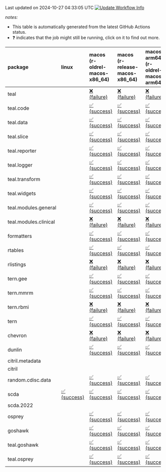 Last updated on 2024-10-27 04:33:05 UTC [![Update Workflow
Info](https://github.com/averissimo/verdepcheck-status/actions/workflows/update.yaml/badge.svg)](https://github.com/averissimo/verdepcheck-status/actions/workflows/update.yaml)

*notes:*

-   This table is automatically generated from the latest GitHub Actions
    status.
-   ❓ indicates that the job might still be running, click on it to
    find out more.

<table style="width:100%;">
<colgroup>
<col style="width: 1%" />
<col style="width: 6%" />
<col style="width: 7%" />
<col style="width: 7%" />
<col style="width: 7%" />
<col style="width: 7%" />
<col style="width: 7%" />
<col style="width: 7%" />
<col style="width: 7%" />
<col style="width: 7%" />
<col style="width: 7%" />
<col style="width: 7%" />
<col style="width: 7%" />
<col style="width: 7%" />
</colgroup>
<thead>
<tr class="header">
<th style="text-align: left;">package</th>
<th style="text-align: left;">linux</th>
<th style="text-align: left;">macos (r-oldrel-macos-x86_64)</th>
<th style="text-align: left;">macos (r-release-macos-x86_64)</th>
<th style="text-align: left;">macos-arm64 (r-oldrel-macos-arm64)</th>
<th style="text-align: left;">macos-arm64 (r-release-macos-arm64)</th>
<th style="text-align: left;">nosuggests</th>
<th style="text-align: left;">ubuntu-clang</th>
<th style="text-align: left;">ubuntu-gcc12</th>
<th style="text-align: left;">ubuntu-next</th>
<th style="text-align: left;">ubuntu-release</th>
<th style="text-align: left;">windows (r-devel-windows-x86_64)</th>
<th style="text-align: left;">windows (r-oldrel-windows-x86_64)</th>
<th style="text-align: left;">windows (r-release-windows-x86_64)</th>
</tr>
</thead>
<tbody>
<tr class="odd">
<td style="text-align: left;">teal</td>
<td style="text-align: left;"></td>
<td
style="text-align: left;"><a href="https://github.com/insightsengineering/teal/actions/runs/11537355343/job/32114676034">❌
(failure)</a></td>
<td
style="text-align: left;"><a href="https://github.com/insightsengineering/teal/actions/runs/11537355343/job/32114675610">❌
(failure)</a></td>
<td
style="text-align: left;"><a href="https://github.com/insightsengineering/teal/actions/runs/11537355343/job/32114675869">❌
(failure)</a></td>
<td
style="text-align: left;"><a href="https://github.com/insightsengineering/teal/actions/runs/11537355343/job/32114675497">❌
(failure)</a></td>
<td
style="text-align: left;"><a href="https://github.com/insightsengineering/teal/actions/runs/11537355343/job/32114676499">❌
(failure)</a></td>
<td
style="text-align: left;"><a href="https://github.com/insightsengineering/teal/actions/runs/11537355343/job/32114675414">❌
(failure)</a></td>
<td
style="text-align: left;"><a href="https://github.com/insightsengineering/teal/actions/runs/11537355343/job/32114675556">❌
(failure)</a></td>
<td
style="text-align: left;"><a href="https://github.com/insightsengineering/teal/actions/runs/11537355343/job/32114675794">❌
(failure)</a></td>
<td
style="text-align: left;"><a href="https://github.com/insightsengineering/teal/actions/runs/11537355343/job/32114675950">❌
(failure)</a></td>
<td
style="text-align: left;"><a href="https://github.com/insightsengineering/teal/actions/runs/11537355343/job/32114675171">❌
(failure)</a></td>
<td
style="text-align: left;"><a href="https://github.com/insightsengineering/teal/actions/runs/11537355343/job/32114676410">❌
(failure)</a></td>
<td
style="text-align: left;"><a href="https://github.com/insightsengineering/teal/actions/runs/11537355343/job/32114675735">❌
(failure)</a></td>
</tr>
<tr class="even">
<td style="text-align: left;">teal.code</td>
<td style="text-align: left;"></td>
<td
style="text-align: left;"><a href="https://github.com/insightsengineering/teal.code/actions/runs/11537366901/job/32114700823">✅
(success)</a></td>
<td
style="text-align: left;"><a href="https://github.com/insightsengineering/teal.code/actions/runs/11537366901/job/32114700271">✅
(success)</a></td>
<td
style="text-align: left;"><a href="https://github.com/insightsengineering/teal.code/actions/runs/11537366901/job/32114700636">✅
(success)</a></td>
<td
style="text-align: left;"><a href="https://github.com/insightsengineering/teal.code/actions/runs/11537366901/job/32114700082">✅
(success)</a></td>
<td
style="text-align: left;"><a href="https://github.com/insightsengineering/teal.code/actions/runs/11537366901/job/32114700909">✅
(success)</a></td>
<td
style="text-align: left;"><a href="https://github.com/insightsengineering/teal.code/actions/runs/11537366901/job/32114699619">✅
(success)</a></td>
<td
style="text-align: left;"><a href="https://github.com/insightsengineering/teal.code/actions/runs/11537366901/job/32114700000">✅
(success)</a></td>
<td
style="text-align: left;"><a href="https://github.com/insightsengineering/teal.code/actions/runs/11537366901/job/32114700359">✅
(success)</a></td>
<td
style="text-align: left;"><a href="https://github.com/insightsengineering/teal.code/actions/runs/11537366901/job/32114700530">✅
(success)</a></td>
<td
style="text-align: left;"><a href="https://github.com/insightsengineering/teal.code/actions/runs/11537366901/job/32114699906">✅
(success)</a></td>
<td
style="text-align: left;"><a href="https://github.com/insightsengineering/teal.code/actions/runs/11537366901/job/32114700986">✅
(success)</a></td>
<td
style="text-align: left;"><a href="https://github.com/insightsengineering/teal.code/actions/runs/11537366901/job/32114700443">✅
(success)</a></td>
</tr>
<tr class="odd">
<td style="text-align: left;">teal.data</td>
<td style="text-align: left;"></td>
<td
style="text-align: left;"><a href="https://github.com/insightsengineering/teal.data/actions/runs/11537357527/job/32114680472">✅
(success)</a></td>
<td
style="text-align: left;"><a href="https://github.com/insightsengineering/teal.data/actions/runs/11537357527/job/32114680005">✅
(success)</a></td>
<td
style="text-align: left;"><a href="https://github.com/insightsengineering/teal.data/actions/runs/11537357527/job/32114680337">✅
(success)</a></td>
<td
style="text-align: left;"><a href="https://github.com/insightsengineering/teal.data/actions/runs/11537357527/job/32114679874">✅
(success)</a></td>
<td
style="text-align: left;"><a href="https://github.com/insightsengineering/teal.data/actions/runs/11537357527/job/32114680691">✅
(success)</a></td>
<td
style="text-align: left;"><a href="https://github.com/insightsengineering/teal.data/actions/runs/11537357527/job/32114679794">✅
(success)</a></td>
<td
style="text-align: left;"><a href="https://github.com/insightsengineering/teal.data/actions/runs/11537357527/job/32114679947">✅
(success)</a></td>
<td
style="text-align: left;"><a href="https://github.com/insightsengineering/teal.data/actions/runs/11537357527/job/32114680259">✅
(success)</a></td>
<td
style="text-align: left;"><a href="https://github.com/insightsengineering/teal.data/actions/runs/11537357527/job/32114680404">✅
(success)</a></td>
<td
style="text-align: left;"><a href="https://github.com/insightsengineering/teal.data/actions/runs/11537357527/job/32114679531">✅
(success)</a></td>
<td
style="text-align: left;"><a href="https://github.com/insightsengineering/teal.data/actions/runs/11537357527/job/32114680615">✅
(success)</a></td>
<td
style="text-align: left;"><a href="https://github.com/insightsengineering/teal.data/actions/runs/11537357527/job/32114680178">✅
(success)</a></td>
</tr>
<tr class="even">
<td style="text-align: left;">teal.slice</td>
<td style="text-align: left;"></td>
<td
style="text-align: left;"><a href="https://github.com/insightsengineering/teal.slice/actions/runs/11537362432/job/32114689914">✅
(success)</a></td>
<td
style="text-align: left;"><a href="https://github.com/insightsengineering/teal.slice/actions/runs/11537362432/job/32114689589">✅
(success)</a></td>
<td
style="text-align: left;"><a href="https://github.com/insightsengineering/teal.slice/actions/runs/11537362432/job/32114689818">✅
(success)</a></td>
<td
style="text-align: left;"><a href="https://github.com/insightsengineering/teal.slice/actions/runs/11537362432/job/32114689480">✅
(success)</a></td>
<td
style="text-align: left;"><a href="https://github.com/insightsengineering/teal.slice/actions/runs/11537362432/job/32114690061">✅
(success)</a></td>
<td
style="text-align: left;"><a href="https://github.com/insightsengineering/teal.slice/actions/runs/11537362432/job/32114689429">✅
(success)</a></td>
<td
style="text-align: left;"><a href="https://github.com/insightsengineering/teal.slice/actions/runs/11537362432/job/32114689540">✅
(success)</a></td>
<td
style="text-align: left;"><a href="https://github.com/insightsengineering/teal.slice/actions/runs/11537362432/job/32114689765">✅
(success)</a></td>
<td
style="text-align: left;"><a href="https://github.com/insightsengineering/teal.slice/actions/runs/11537362432/job/32114689875">✅
(success)</a></td>
<td
style="text-align: left;"><a href="https://github.com/insightsengineering/teal.slice/actions/runs/11537362432/job/32114689184">❌
(failure)</a></td>
<td
style="text-align: left;"><a href="https://github.com/insightsengineering/teal.slice/actions/runs/11537362432/job/32114690006">❌
(failure)</a></td>
<td
style="text-align: left;"><a href="https://github.com/insightsengineering/teal.slice/actions/runs/11537362432/job/32114689713">❌
(failure)</a></td>
</tr>
<tr class="odd">
<td style="text-align: left;">teal.reporter</td>
<td style="text-align: left;"></td>
<td
style="text-align: left;"><a href="https://github.com/insightsengineering/teal.reporter/actions/runs/11537359365/job/32114683981">✅
(success)</a></td>
<td
style="text-align: left;"><a href="https://github.com/insightsengineering/teal.reporter/actions/runs/11537359365/job/32114683342">✅
(success)</a></td>
<td
style="text-align: left;"><a href="https://github.com/insightsengineering/teal.reporter/actions/runs/11537359365/job/32114683839">✅
(success)</a></td>
<td
style="text-align: left;"><a href="https://github.com/insightsengineering/teal.reporter/actions/runs/11537359365/job/32114683132">✅
(success)</a></td>
<td
style="text-align: left;"><a href="https://github.com/insightsengineering/teal.reporter/actions/runs/11537359365/job/32114684064">✅
(success)</a></td>
<td
style="text-align: left;"><a href="https://github.com/insightsengineering/teal.reporter/actions/runs/11537359365/job/32114683058">✅
(success)</a></td>
<td
style="text-align: left;"><a href="https://github.com/insightsengineering/teal.reporter/actions/runs/11537359365/job/32114683230">✅
(success)</a></td>
<td
style="text-align: left;"><a href="https://github.com/insightsengineering/teal.reporter/actions/runs/11537359365/job/32114683518">✅
(success)</a></td>
<td
style="text-align: left;"><a href="https://github.com/insightsengineering/teal.reporter/actions/runs/11537359365/job/32114683734">✅
(success)</a></td>
<td
style="text-align: left;"><a href="https://github.com/insightsengineering/teal.reporter/actions/runs/11537359365/job/32114682778">✅
(success)</a></td>
<td
style="text-align: left;"><a href="https://github.com/insightsengineering/teal.reporter/actions/runs/11537359365/job/32114684153">✅
(success)</a></td>
<td
style="text-align: left;"><a href="https://github.com/insightsengineering/teal.reporter/actions/runs/11537359365/job/32114683610">✅
(success)</a></td>
</tr>
<tr class="even">
<td style="text-align: left;">teal.logger</td>
<td style="text-align: left;"></td>
<td
style="text-align: left;"><a href="https://github.com/insightsengineering/teal.logger/actions/runs/11537355961/job/32114677667">✅
(success)</a></td>
<td
style="text-align: left;"><a href="https://github.com/insightsengineering/teal.logger/actions/runs/11537355961/job/32114677302">✅
(success)</a></td>
<td
style="text-align: left;"><a href="https://github.com/insightsengineering/teal.logger/actions/runs/11537355961/job/32114677549">✅
(success)</a></td>
<td
style="text-align: left;"><a href="https://github.com/insightsengineering/teal.logger/actions/runs/11537355961/job/32114677149">✅
(success)</a></td>
<td
style="text-align: left;"><a href="https://github.com/insightsengineering/teal.logger/actions/runs/11537355961/job/32114677742">✅
(success)</a></td>
<td
style="text-align: left;"><a href="https://github.com/insightsengineering/teal.logger/actions/runs/11537355961/job/32114676705">✅
(success)</a></td>
<td
style="text-align: left;"><a href="https://github.com/insightsengineering/teal.logger/actions/runs/11537355961/job/32114677080">✅
(success)</a></td>
<td
style="text-align: left;"><a href="https://github.com/insightsengineering/teal.logger/actions/runs/11537355961/job/32114677365">✅
(success)</a></td>
<td
style="text-align: left;"><a href="https://github.com/insightsengineering/teal.logger/actions/runs/11537355961/job/32114677488">✅
(success)</a></td>
<td
style="text-align: left;"><a href="https://github.com/insightsengineering/teal.logger/actions/runs/11537355961/job/32114677007">✅
(success)</a></td>
<td
style="text-align: left;"><a href="https://github.com/insightsengineering/teal.logger/actions/runs/11537355961/job/32114677803">✅
(success)</a></td>
<td
style="text-align: left;"><a href="https://github.com/insightsengineering/teal.logger/actions/runs/11537355961/job/32114677434">✅
(success)</a></td>
</tr>
<tr class="odd">
<td style="text-align: left;">teal.transform</td>
<td style="text-align: left;"></td>
<td
style="text-align: left;"><a href="https://github.com/insightsengineering/teal.transform/actions/runs/11537360486/job/32114686691">✅
(success)</a></td>
<td
style="text-align: left;"><a href="https://github.com/insightsengineering/teal.transform/actions/runs/11537360486/job/32114686349">✅
(success)</a></td>
<td
style="text-align: left;"><a href="https://github.com/insightsengineering/teal.transform/actions/runs/11537360486/job/32114686581">✅
(success)</a></td>
<td
style="text-align: left;"><a href="https://github.com/insightsengineering/teal.transform/actions/runs/11537360486/job/32114686222">✅
(success)</a></td>
<td
style="text-align: left;"><a href="https://github.com/insightsengineering/teal.transform/actions/runs/11537360486/job/32114686805">✅
(success)</a></td>
<td
style="text-align: left;"><a href="https://github.com/insightsengineering/teal.transform/actions/runs/11537360486/job/32114685902">✅
(success)</a></td>
<td
style="text-align: left;"><a href="https://github.com/insightsengineering/teal.transform/actions/runs/11537360486/job/32114686158">✅
(success)</a></td>
<td
style="text-align: left;"><a href="https://github.com/insightsengineering/teal.transform/actions/runs/11537360486/job/32114686392">✅
(success)</a></td>
<td
style="text-align: left;"><a href="https://github.com/insightsengineering/teal.transform/actions/runs/11537360486/job/32114686519">✅
(success)</a></td>
<td
style="text-align: left;"><a href="https://github.com/insightsengineering/teal.transform/actions/runs/11537360486/job/32114686095">✅
(success)</a></td>
<td
style="text-align: left;"><a href="https://github.com/insightsengineering/teal.transform/actions/runs/11537360486/job/32114686751">✅
(success)</a></td>
<td
style="text-align: left;"><a href="https://github.com/insightsengineering/teal.transform/actions/runs/11537360486/job/32114686456">✅
(success)</a></td>
</tr>
<tr class="even">
<td style="text-align: left;">teal.widgets</td>
<td style="text-align: left;"></td>
<td
style="text-align: left;"><a href="https://github.com/insightsengineering/teal.widgets/actions/runs/11537371653/job/32114728576">✅
(success)</a></td>
<td
style="text-align: left;"><a href="https://github.com/insightsengineering/teal.widgets/actions/runs/11537371653/job/32114728222">✅
(success)</a></td>
<td
style="text-align: left;"><a href="https://github.com/insightsengineering/teal.widgets/actions/runs/11537371653/job/32114728432">✅
(success)</a></td>
<td
style="text-align: left;"><a href="https://github.com/insightsengineering/teal.widgets/actions/runs/11537371653/job/32114728135">✅
(success)</a></td>
<td
style="text-align: left;"><a href="https://github.com/insightsengineering/teal.widgets/actions/runs/11537371653/job/32114728739">✅
(success)</a></td>
<td
style="text-align: left;"><a href="https://github.com/insightsengineering/teal.widgets/actions/runs/11537371653/job/32114728080">✅
(success)</a></td>
<td
style="text-align: left;"><a href="https://github.com/insightsengineering/teal.widgets/actions/runs/11537371653/job/32114728186">✅
(success)</a></td>
<td
style="text-align: left;"><a href="https://github.com/insightsengineering/teal.widgets/actions/runs/11537371653/job/32114728377">✅
(success)</a></td>
<td
style="text-align: left;"><a href="https://github.com/insightsengineering/teal.widgets/actions/runs/11537371653/job/32114728504">✅
(success)</a></td>
<td
style="text-align: left;"><a href="https://github.com/insightsengineering/teal.widgets/actions/runs/11537371653/job/32114727888">✅
(success)</a></td>
<td
style="text-align: left;"><a href="https://github.com/insightsengineering/teal.widgets/actions/runs/11537371653/job/32114728686">✅
(success)</a></td>
<td
style="text-align: left;"><a href="https://github.com/insightsengineering/teal.widgets/actions/runs/11537371653/job/32114728326">✅
(success)</a></td>
</tr>
<tr class="odd">
<td style="text-align: left;">teal.modules.general</td>
<td style="text-align: left;"></td>
<td
style="text-align: left;"><a href="https://github.com/insightsengineering/teal.modules.general/actions/runs/11537355376/job/32114675758">✅
(success)</a></td>
<td
style="text-align: left;"><a href="https://github.com/insightsengineering/teal.modules.general/actions/runs/11537355376/job/32114675409">✅
(success)</a></td>
<td
style="text-align: left;"><a href="https://github.com/insightsengineering/teal.modules.general/actions/runs/11537355376/job/32114675639">✅
(success)</a></td>
<td
style="text-align: left;"><a href="https://github.com/insightsengineering/teal.modules.general/actions/runs/11537355376/job/32114675275">✅
(success)</a></td>
<td
style="text-align: left;"><a href="https://github.com/insightsengineering/teal.modules.general/actions/runs/11537355376/job/32114675962">✅
(success)</a></td>
<td
style="text-align: left;"><a href="https://github.com/insightsengineering/teal.modules.general/actions/runs/11537355376/job/32114675221">✅
(success)</a></td>
<td
style="text-align: left;"><a href="https://github.com/insightsengineering/teal.modules.general/actions/runs/11537355376/job/32114675338">✅
(success)</a></td>
<td
style="text-align: left;"><a href="https://github.com/insightsengineering/teal.modules.general/actions/runs/11537355376/job/32114675581">✅
(success)</a></td>
<td
style="text-align: left;"><a href="https://github.com/insightsengineering/teal.modules.general/actions/runs/11537355376/job/32114675717">✅
(success)</a></td>
<td
style="text-align: left;"><a href="https://github.com/insightsengineering/teal.modules.general/actions/runs/11537355376/job/32114675014">✅
(success)</a></td>
<td
style="text-align: left;"><a href="https://github.com/insightsengineering/teal.modules.general/actions/runs/11537355376/job/32114675893">✅
(success)</a></td>
<td
style="text-align: left;"><a href="https://github.com/insightsengineering/teal.modules.general/actions/runs/11537355376/job/32114675536">✅
(success)</a></td>
</tr>
<tr class="even">
<td style="text-align: left;">teal.modules.clinical</td>
<td style="text-align: left;"></td>
<td
style="text-align: left;"><a href="https://github.com/insightsengineering/teal.modules.clinical/actions/runs/11537365866/job/32114698904">❌
(failure)</a></td>
<td
style="text-align: left;"><a href="https://github.com/insightsengineering/teal.modules.clinical/actions/runs/11537365866/job/32114698436">❌
(failure)</a></td>
<td
style="text-align: left;"><a href="https://github.com/insightsengineering/teal.modules.clinical/actions/runs/11537365866/job/32114698746">❌
(failure)</a></td>
<td
style="text-align: left;"><a href="https://github.com/insightsengineering/teal.modules.clinical/actions/runs/11537365866/job/32114698300">❌
(failure)</a></td>
<td
style="text-align: left;"><a href="https://github.com/insightsengineering/teal.modules.clinical/actions/runs/11537365866/job/32114698986">❌
(failure)</a></td>
<td
style="text-align: left;"><a href="https://github.com/insightsengineering/teal.modules.clinical/actions/runs/11537365866/job/32114697820">❌
(failure)</a></td>
<td
style="text-align: left;"><a href="https://github.com/insightsengineering/teal.modules.clinical/actions/runs/11537365866/job/32114698234">❌
(failure)</a></td>
<td
style="text-align: left;"><a href="https://github.com/insightsengineering/teal.modules.clinical/actions/runs/11537365866/job/32114698506">❌
(failure)</a></td>
<td
style="text-align: left;"><a href="https://github.com/insightsengineering/teal.modules.clinical/actions/runs/11537365866/job/32114698651">❌
(failure)</a></td>
<td
style="text-align: left;"><a href="https://github.com/insightsengineering/teal.modules.clinical/actions/runs/11537365866/job/32114698142">❌
(failure)</a></td>
<td
style="text-align: left;"><a href="https://github.com/insightsengineering/teal.modules.clinical/actions/runs/11537365866/job/32114699039">❌
(failure)</a></td>
<td
style="text-align: left;"><a href="https://github.com/insightsengineering/teal.modules.clinical/actions/runs/11537365866/job/32114698566">❌
(failure)</a></td>
</tr>
<tr class="odd">
<td style="text-align: left;">formatters</td>
<td style="text-align: left;"></td>
<td
style="text-align: left;"><a href="https://github.com/insightsengineering/formatters/actions/runs/11537363469/job/32114693427">✅
(success)</a></td>
<td
style="text-align: left;"><a href="https://github.com/insightsengineering/formatters/actions/runs/11537363469/job/32114693023">✅
(success)</a></td>
<td
style="text-align: left;"><a href="https://github.com/insightsengineering/formatters/actions/runs/11537363469/job/32114693295">✅
(success)</a></td>
<td
style="text-align: left;"><a href="https://github.com/insightsengineering/formatters/actions/runs/11537363469/job/32114692842">✅
(success)</a></td>
<td
style="text-align: left;"><a href="https://github.com/insightsengineering/formatters/actions/runs/11537363469/job/32114693491">✅
(success)</a></td>
<td
style="text-align: left;"><a href="https://github.com/insightsengineering/formatters/actions/runs/11537363469/job/32114692327">✅
(success)</a></td>
<td
style="text-align: left;"><a href="https://github.com/insightsengineering/formatters/actions/runs/11537363469/job/32114692776">✅
(success)</a></td>
<td
style="text-align: left;"><a href="https://github.com/insightsengineering/formatters/actions/runs/11537363469/job/32114693119">✅
(success)</a></td>
<td
style="text-align: left;"><a href="https://github.com/insightsengineering/formatters/actions/runs/11537363469/job/32114693233">✅
(success)</a></td>
<td
style="text-align: left;"><a href="https://github.com/insightsengineering/formatters/actions/runs/11537363469/job/32114692698">✅
(success)</a></td>
<td
style="text-align: left;"><a href="https://github.com/insightsengineering/formatters/actions/runs/11537363469/job/32114693567">✅
(success)</a></td>
<td
style="text-align: left;"><a href="https://github.com/insightsengineering/formatters/actions/runs/11537363469/job/32114693172">✅
(success)</a></td>
</tr>
<tr class="even">
<td style="text-align: left;">rtables</td>
<td style="text-align: left;"></td>
<td
style="text-align: left;"><a href="https://github.com/insightsengineering/rtables/actions/runs/11537355371/job/32114676553">✅
(success)</a></td>
<td
style="text-align: left;"><a href="https://github.com/insightsengineering/rtables/actions/runs/11537355371/job/32114676004">✅
(success)</a></td>
<td
style="text-align: left;"><a href="https://github.com/insightsengineering/rtables/actions/runs/11537355371/job/32114676404">✅
(success)</a></td>
<td
style="text-align: left;"><a href="https://github.com/insightsengineering/rtables/actions/runs/11537355371/job/32114675756">✅
(success)</a></td>
<td
style="text-align: left;"><a href="https://github.com/insightsengineering/rtables/actions/runs/11537355371/job/32114676764">✅
(success)</a></td>
<td
style="text-align: left;"><a href="https://github.com/insightsengineering/rtables/actions/runs/11537355371/job/32114675676">❌
(failure)</a></td>
<td
style="text-align: left;"><a href="https://github.com/insightsengineering/rtables/actions/runs/11537355371/job/32114675866">❌
(failure)</a></td>
<td
style="text-align: left;"><a href="https://github.com/insightsengineering/rtables/actions/runs/11537355371/job/32114676327">✅
(success)</a></td>
<td
style="text-align: left;"><a href="https://github.com/insightsengineering/rtables/actions/runs/11537355371/job/32114676480">✅
(success)</a></td>
<td
style="text-align: left;"><a href="https://github.com/insightsengineering/rtables/actions/runs/11537355371/job/32114675381">✅
(success)</a></td>
<td
style="text-align: left;"><a href="https://github.com/insightsengineering/rtables/actions/runs/11537355371/job/32114676688">✅
(success)</a></td>
<td
style="text-align: left;"><a href="https://github.com/insightsengineering/rtables/actions/runs/11537355371/job/32114676244">✅
(success)</a></td>
</tr>
<tr class="odd">
<td style="text-align: left;">rlistings</td>
<td style="text-align: left;"></td>
<td
style="text-align: left;"><a href="https://github.com/insightsengineering/rlistings/actions/runs/11537358833/job/32114681482">❌
(failure)</a></td>
<td
style="text-align: left;"><a href="https://github.com/insightsengineering/rlistings/actions/runs/11537358833/job/32114681030">❌
(failure)</a></td>
<td
style="text-align: left;"><a href="https://github.com/insightsengineering/rlistings/actions/runs/11537358833/job/32114681354">❌
(failure)</a></td>
<td
style="text-align: left;"><a href="https://github.com/insightsengineering/rlistings/actions/runs/11537358833/job/32114680837">❌
(failure)</a></td>
<td
style="text-align: left;"><a href="https://github.com/insightsengineering/rlistings/actions/runs/11537358833/job/32114681750">❌
(failure)</a></td>
<td
style="text-align: left;"><a href="https://github.com/insightsengineering/rlistings/actions/runs/11537358833/job/32114680930">❌
(failure)</a></td>
<td
style="text-align: left;"><a href="https://github.com/insightsengineering/rlistings/actions/runs/11537358833/job/32114681116">❌
(failure)</a></td>
<td
style="text-align: left;"><a href="https://github.com/insightsengineering/rlistings/actions/runs/11537358833/job/32114681405">❌
(failure)</a></td>
<td
style="text-align: left;"><a href="https://github.com/insightsengineering/rlistings/actions/runs/11537358833/job/32114681541">❌
(failure)</a></td>
<td
style="text-align: left;"><a href="https://github.com/insightsengineering/rlistings/actions/runs/11537358833/job/32114680550">❌
(failure)</a></td>
<td
style="text-align: left;"><a href="https://github.com/insightsengineering/rlistings/actions/runs/11537358833/job/32114681615">❌
(failure)</a></td>
<td
style="text-align: left;"><a href="https://github.com/insightsengineering/rlistings/actions/runs/11537358833/job/32114681189">❌
(failure)</a></td>
</tr>
<tr class="even">
<td style="text-align: left;">tern.gee</td>
<td style="text-align: left;"></td>
<td
style="text-align: left;"><a href="https://github.com/insightsengineering/tern.gee/actions/runs/11537364870/job/32114697535">✅
(success)</a></td>
<td
style="text-align: left;"><a href="https://github.com/insightsengineering/tern.gee/actions/runs/11537364870/job/32114697092">✅
(success)</a></td>
<td
style="text-align: left;"><a href="https://github.com/insightsengineering/tern.gee/actions/runs/11537364870/job/32114697376">✅
(success)</a></td>
<td
style="text-align: left;"><a href="https://github.com/insightsengineering/tern.gee/actions/runs/11537364870/job/32114696953">✅
(success)</a></td>
<td
style="text-align: left;"><a href="https://github.com/insightsengineering/tern.gee/actions/runs/11537364870/job/32114697604">✅
(success)</a></td>
<td
style="text-align: left;"><a href="https://github.com/insightsengineering/tern.gee/actions/runs/11537364870/job/32114696479">✅
(success)</a></td>
<td
style="text-align: left;"><a href="https://github.com/insightsengineering/tern.gee/actions/runs/11537364870/job/32114696882">✅
(success)</a></td>
<td
style="text-align: left;"><a href="https://github.com/insightsengineering/tern.gee/actions/runs/11537364870/job/32114697158">✅
(success)</a></td>
<td
style="text-align: left;"><a href="https://github.com/insightsengineering/tern.gee/actions/runs/11537364870/job/32114697300">✅
(success)</a></td>
<td
style="text-align: left;"><a href="https://github.com/insightsengineering/tern.gee/actions/runs/11537364870/job/32114696785">✅
(success)</a></td>
<td
style="text-align: left;"><a href="https://github.com/insightsengineering/tern.gee/actions/runs/11537364870/job/32114697661">✅
(success)</a></td>
<td
style="text-align: left;"><a href="https://github.com/insightsengineering/tern.gee/actions/runs/11537364870/job/32114697227">✅
(success)</a></td>
</tr>
<tr class="odd">
<td style="text-align: left;">tern.mmrm</td>
<td style="text-align: left;"></td>
<td
style="text-align: left;"><a href="https://github.com/insightsengineering/tern.mmrm/actions/runs/11537370491/job/32114725927">✅
(success)</a></td>
<td
style="text-align: left;"><a href="https://github.com/insightsengineering/tern.mmrm/actions/runs/11537370491/job/32114725535">✅
(success)</a></td>
<td
style="text-align: left;"><a href="https://github.com/insightsengineering/tern.mmrm/actions/runs/11537370491/job/32114725800">✅
(success)</a></td>
<td
style="text-align: left;"><a href="https://github.com/insightsengineering/tern.mmrm/actions/runs/11537370491/job/32114725449">✅
(success)</a></td>
<td
style="text-align: left;"><a href="https://github.com/insightsengineering/tern.mmrm/actions/runs/11537370491/job/32114725847">✅
(success)</a></td>
<td
style="text-align: left;"><a href="https://github.com/insightsengineering/tern.mmrm/actions/runs/11537370491/job/32114725213">✅
(success)</a></td>
<td
style="text-align: left;"><a href="https://github.com/insightsengineering/tern.mmrm/actions/runs/11537370491/job/32114725397">❌
(failure)</a></td>
<td
style="text-align: left;"><a href="https://github.com/insightsengineering/tern.mmrm/actions/runs/11537370491/job/32114725583">✅
(success)</a></td>
<td
style="text-align: left;"><a href="https://github.com/insightsengineering/tern.mmrm/actions/runs/11537370491/job/32114725684">✅
(success)</a></td>
<td
style="text-align: left;"><a href="https://github.com/insightsengineering/tern.mmrm/actions/runs/11537370491/job/32114725373">✅
(success)</a></td>
<td
style="text-align: left;"><a href="https://github.com/insightsengineering/tern.mmrm/actions/runs/11537370491/job/32114726069">✅
(success)</a></td>
<td
style="text-align: left;"><a href="https://github.com/insightsengineering/tern.mmrm/actions/runs/11537370491/job/32114725624">✅
(success)</a></td>
</tr>
<tr class="even">
<td style="text-align: left;">tern.rbmi</td>
<td style="text-align: left;"></td>
<td
style="text-align: left;"><a href="https://github.com/insightsengineering/tern.rbmi/actions/runs/11537363085/job/32114691292">❌
(failure)</a></td>
<td
style="text-align: left;"><a href="https://github.com/insightsengineering/tern.rbmi/actions/runs/11537363085/job/32114690854">❌
(failure)</a></td>
<td
style="text-align: left;"><a href="https://github.com/insightsengineering/tern.rbmi/actions/runs/11537363085/job/32114691217">❌
(failure)</a></td>
<td
style="text-align: left;"><a href="https://github.com/insightsengineering/tern.rbmi/actions/runs/11537363085/job/32114690710">❌
(failure)</a></td>
<td
style="text-align: left;"><a href="https://github.com/insightsengineering/tern.rbmi/actions/runs/11537363085/job/32114691460">❌
(failure)</a></td>
<td
style="text-align: left;"><a href="https://github.com/insightsengineering/tern.rbmi/actions/runs/11537363085/job/32114690647">❌
(failure)</a></td>
<td
style="text-align: left;"><a href="https://github.com/insightsengineering/tern.rbmi/actions/runs/11537363085/job/32114690784">❌
(failure)</a></td>
<td
style="text-align: left;"><a href="https://github.com/insightsengineering/tern.rbmi/actions/runs/11537363085/job/32114691066">❌
(failure)</a></td>
<td
style="text-align: left;"><a href="https://github.com/insightsengineering/tern.rbmi/actions/runs/11537363085/job/32114691138">❌
(failure)</a></td>
<td
style="text-align: left;"><a href="https://github.com/insightsengineering/tern.rbmi/actions/runs/11537363085/job/32114690431">❌
(failure)</a></td>
<td
style="text-align: left;"><a href="https://github.com/insightsengineering/tern.rbmi/actions/runs/11537363085/job/32114691535">❌
(failure)</a></td>
<td
style="text-align: left;"><a href="https://github.com/insightsengineering/tern.rbmi/actions/runs/11537363085/job/32114691003">❌
(failure)</a></td>
</tr>
<tr class="odd">
<td style="text-align: left;">tern</td>
<td style="text-align: left;"></td>
<td
style="text-align: left;"><a href="https://github.com/insightsengineering/tern/actions/runs/11537359560/job/32114686034">✅
(success)</a></td>
<td
style="text-align: left;"><a href="https://github.com/insightsengineering/tern/actions/runs/11537359560/job/32114685468">✅
(success)</a></td>
<td
style="text-align: left;"><a href="https://github.com/insightsengineering/tern/actions/runs/11537359560/job/32114685899">✅
(success)</a></td>
<td
style="text-align: left;"><a href="https://github.com/insightsengineering/tern/actions/runs/11537359560/job/32114685239">✅
(success)</a></td>
<td
style="text-align: left;"><a href="https://github.com/insightsengineering/tern/actions/runs/11537359560/job/32114686106">✅
(success)</a></td>
<td
style="text-align: left;"><a href="https://github.com/insightsengineering/tern/actions/runs/11537359560/job/32114684650">✅
(success)</a></td>
<td
style="text-align: left;"><a href="https://github.com/insightsengineering/tern/actions/runs/11537359560/job/32114685106">✅
(success)</a></td>
<td
style="text-align: left;"><a href="https://github.com/insightsengineering/tern/actions/runs/11537359560/job/32114685641">✅
(success)</a></td>
<td
style="text-align: left;"><a href="https://github.com/insightsengineering/tern/actions/runs/11537359560/job/32114685817">✅
(success)</a></td>
<td
style="text-align: left;"><a href="https://github.com/insightsengineering/tern/actions/runs/11537359560/job/32114684992">✅
(success)</a></td>
<td
style="text-align: left;"><a href="https://github.com/insightsengineering/tern/actions/runs/11537359560/job/32114686218">✅
(success)</a></td>
<td
style="text-align: left;"><a href="https://github.com/insightsengineering/tern/actions/runs/11537359560/job/32114685756">✅
(success)</a></td>
</tr>
<tr class="even">
<td style="text-align: left;">chevron</td>
<td style="text-align: left;"></td>
<td
style="text-align: left;"><a href="https://github.com/insightsengineering/chevron/actions/runs/11537365032/job/32114697381">❌
(failure)</a></td>
<td
style="text-align: left;"><a href="https://github.com/insightsengineering/chevron/actions/runs/11537365032/job/32114696890">❌
(failure)</a></td>
<td
style="text-align: left;"><a href="https://github.com/insightsengineering/chevron/actions/runs/11537365032/job/32114697219">❌
(failure)</a></td>
<td
style="text-align: left;"><a href="https://github.com/insightsengineering/chevron/actions/runs/11537365032/job/32114696719">❌
(failure)</a></td>
<td
style="text-align: left;"><a href="https://github.com/insightsengineering/chevron/actions/runs/11537365032/job/32114697483">❌
(failure)</a></td>
<td
style="text-align: left;"><a href="https://github.com/insightsengineering/chevron/actions/runs/11537365032/job/32114696165">❌
(failure)</a></td>
<td
style="text-align: left;"><a href="https://github.com/insightsengineering/chevron/actions/runs/11537365032/job/32114696639">❌
(failure)</a></td>
<td
style="text-align: left;"><a href="https://github.com/insightsengineering/chevron/actions/runs/11537365032/job/32114696980">❌
(failure)</a></td>
<td
style="text-align: left;"><a href="https://github.com/insightsengineering/chevron/actions/runs/11537365032/job/32114697143">❌
(failure)</a></td>
<td
style="text-align: left;"><a href="https://github.com/insightsengineering/chevron/actions/runs/11537365032/job/32114696534">❌
(failure)</a></td>
<td
style="text-align: left;"><a href="https://github.com/insightsengineering/chevron/actions/runs/11537365032/job/32114697596">❌
(failure)</a></td>
<td
style="text-align: left;"><a href="https://github.com/insightsengineering/chevron/actions/runs/11537365032/job/32114697066">❌
(failure)</a></td>
</tr>
<tr class="odd">
<td style="text-align: left;">dunlin</td>
<td style="text-align: left;"></td>
<td
style="text-align: left;"><a href="https://github.com/insightsengineering/dunlin/actions/runs/11537364801/job/32114697082">✅
(success)</a></td>
<td
style="text-align: left;"><a href="https://github.com/insightsengineering/dunlin/actions/runs/11537364801/job/32114696440">✅
(success)</a></td>
<td
style="text-align: left;"><a href="https://github.com/insightsengineering/dunlin/actions/runs/11537364801/job/32114696929">✅
(success)</a></td>
<td
style="text-align: left;"><a href="https://github.com/insightsengineering/dunlin/actions/runs/11537364801/job/32114696131">✅
(success)</a></td>
<td
style="text-align: left;"><a href="https://github.com/insightsengineering/dunlin/actions/runs/11537364801/job/32114697245">✅
(success)</a></td>
<td
style="text-align: left;"><a href="https://github.com/insightsengineering/dunlin/actions/runs/11537364801/job/32114696221">✅
(success)</a></td>
<td
style="text-align: left;"><a href="https://github.com/insightsengineering/dunlin/actions/runs/11537364801/job/32114696322">✅
(success)</a></td>
<td
style="text-align: left;"><a href="https://github.com/insightsengineering/dunlin/actions/runs/11537364801/job/32114696842">✅
(success)</a></td>
<td
style="text-align: left;"><a href="https://github.com/insightsengineering/dunlin/actions/runs/11537364801/job/32114697005">✅
(success)</a></td>
<td
style="text-align: left;"><a href="https://github.com/insightsengineering/dunlin/actions/runs/11537364801/job/32114695865">✅
(success)</a></td>
<td
style="text-align: left;"><a href="https://github.com/insightsengineering/dunlin/actions/runs/11537364801/job/32114697340">✅
(success)</a></td>
<td
style="text-align: left;"><a href="https://github.com/insightsengineering/dunlin/actions/runs/11537364801/job/32114696746">✅
(success)</a></td>
</tr>
<tr class="even">
<td style="text-align: left;">citril.metadata</td>
<td style="text-align: left;"></td>
<td style="text-align: left;"></td>
<td style="text-align: left;"></td>
<td style="text-align: left;"></td>
<td style="text-align: left;"></td>
<td style="text-align: left;"></td>
<td style="text-align: left;"></td>
<td style="text-align: left;"></td>
<td style="text-align: left;"></td>
<td style="text-align: left;"></td>
<td style="text-align: left;"></td>
<td style="text-align: left;"></td>
<td style="text-align: left;"></td>
</tr>
<tr class="odd">
<td style="text-align: left;">citril</td>
<td style="text-align: left;"></td>
<td style="text-align: left;"></td>
<td style="text-align: left;"></td>
<td style="text-align: left;"></td>
<td style="text-align: left;"></td>
<td style="text-align: left;"></td>
<td style="text-align: left;"></td>
<td style="text-align: left;"></td>
<td style="text-align: left;"></td>
<td style="text-align: left;"></td>
<td style="text-align: left;"></td>
<td style="text-align: left;"></td>
<td style="text-align: left;"></td>
</tr>
<tr class="even">
<td style="text-align: left;">random.cdisc.data</td>
<td style="text-align: left;"></td>
<td
style="text-align: left;"><a href="https://github.com/insightsengineering/random.cdisc.data/actions/runs/11537362359/job/32114690022">✅
(success)</a></td>
<td
style="text-align: left;"><a href="https://github.com/insightsengineering/random.cdisc.data/actions/runs/11537362359/job/32114689671">✅
(success)</a></td>
<td
style="text-align: left;"><a href="https://github.com/insightsengineering/random.cdisc.data/actions/runs/11537362359/job/32114689921">✅
(success)</a></td>
<td
style="text-align: left;"><a href="https://github.com/insightsengineering/random.cdisc.data/actions/runs/11537362359/job/32114689557">✅
(success)</a></td>
<td
style="text-align: left;"><a href="https://github.com/insightsengineering/random.cdisc.data/actions/runs/11537362359/job/32114689975">✅
(success)</a></td>
<td
style="text-align: left;"><a href="https://github.com/insightsengineering/random.cdisc.data/actions/runs/11537362359/job/32114689435">✅
(success)</a></td>
<td
style="text-align: left;"><a href="https://github.com/insightsengineering/random.cdisc.data/actions/runs/11537362359/job/32114689494">✅
(success)</a></td>
<td
style="text-align: left;"><a href="https://github.com/insightsengineering/random.cdisc.data/actions/runs/11537362359/job/32114689721">✅
(success)</a></td>
<td
style="text-align: left;"><a href="https://github.com/insightsengineering/random.cdisc.data/actions/runs/11537362359/job/32114689776">✅
(success)</a></td>
<td
style="text-align: left;"><a href="https://github.com/insightsengineering/random.cdisc.data/actions/runs/11537362359/job/32114689202">✅
(success)</a></td>
<td
style="text-align: left;"><a href="https://github.com/insightsengineering/random.cdisc.data/actions/runs/11537362359/job/32114690133">✅
(success)</a></td>
<td
style="text-align: left;"><a href="https://github.com/insightsengineering/random.cdisc.data/actions/runs/11537362359/job/32114689826">✅
(success)</a></td>
</tr>
<tr class="odd">
<td style="text-align: left;">scda</td>
<td
style="text-align: left;"><a href="https://github.com/insightsengineering/scda/actions/runs/10437595381/job/28903953758">✅
(success)</a></td>
<td
style="text-align: left;"><a href="https://github.com/insightsengineering/scda/actions/runs/10437595381/job/28903953430">✅
(success)</a></td>
<td
style="text-align: left;"><a href="https://github.com/insightsengineering/scda/actions/runs/10437595381/job/28903953031">✅
(success)</a></td>
<td
style="text-align: left;"><a href="https://github.com/insightsengineering/scda/actions/runs/10437595381/job/28903953278">✅
(success)</a></td>
<td
style="text-align: left;"><a href="https://github.com/insightsengineering/scda/actions/runs/10437595381/job/28903952896">✅
(success)</a></td>
<td
style="text-align: left;"><a href="https://github.com/insightsengineering/scda/actions/runs/10437595381/job/28903953675">❌
(failure)</a></td>
<td
style="text-align: left;"><a href="https://github.com/insightsengineering/scda/actions/runs/10437595381/job/28903952832">✅
(success)</a></td>
<td
style="text-align: left;"><a href="https://github.com/insightsengineering/scda/actions/runs/10437595381/job/28903952973">✅
(success)</a></td>
<td
style="text-align: left;"><a href="https://github.com/insightsengineering/scda/actions/runs/10437595381/job/28903953208">✅
(success)</a></td>
<td
style="text-align: left;"><a href="https://github.com/insightsengineering/scda/actions/runs/10437595381/job/28903953361">✅
(success)</a></td>
<td
style="text-align: left;"><a href="https://github.com/insightsengineering/scda/actions/runs/10437595381/job/28903952629">✅
(success)</a></td>
<td
style="text-align: left;"><a href="https://github.com/insightsengineering/scda/actions/runs/10437595381/job/28903953574">✅
(success)</a></td>
<td
style="text-align: left;"><a href="https://github.com/insightsengineering/scda/actions/runs/10437595381/job/28903953140">✅
(success)</a></td>
</tr>
<tr class="even">
<td style="text-align: left;">scda.2022</td>
<td style="text-align: left;"></td>
<td style="text-align: left;"></td>
<td style="text-align: left;"></td>
<td style="text-align: left;"></td>
<td style="text-align: left;"></td>
<td style="text-align: left;"></td>
<td style="text-align: left;"></td>
<td style="text-align: left;"></td>
<td style="text-align: left;"></td>
<td style="text-align: left;"></td>
<td style="text-align: left;"></td>
<td style="text-align: left;"></td>
<td style="text-align: left;"></td>
</tr>
<tr class="odd">
<td style="text-align: left;">osprey</td>
<td style="text-align: left;"></td>
<td
style="text-align: left;"><a href="https://github.com/insightsengineering/osprey/actions/runs/11537368933/job/32114721673">✅
(success)</a></td>
<td
style="text-align: left;"><a href="https://github.com/insightsengineering/osprey/actions/runs/11537368933/job/32114721386">✅
(success)</a></td>
<td
style="text-align: left;"><a href="https://github.com/insightsengineering/osprey/actions/runs/11537368933/job/32114721587">✅
(success)</a></td>
<td
style="text-align: left;"><a href="https://github.com/insightsengineering/osprey/actions/runs/11537368933/job/32114721274">✅
(success)</a></td>
<td
style="text-align: left;"><a href="https://github.com/insightsengineering/osprey/actions/runs/11537368933/job/32114721729">❌
(failure)</a></td>
<td
style="text-align: left;"><a href="https://github.com/insightsengineering/osprey/actions/runs/11537368933/job/32114720939">✅
(success)</a></td>
<td
style="text-align: left;"><a href="https://github.com/insightsengineering/osprey/actions/runs/11537368933/job/32114721222">✅
(success)</a></td>
<td
style="text-align: left;"><a href="https://github.com/insightsengineering/osprey/actions/runs/11537368933/job/32114721437">✅
(success)</a></td>
<td
style="text-align: left;"><a href="https://github.com/insightsengineering/osprey/actions/runs/11537368933/job/32114721544">✅
(success)</a></td>
<td
style="text-align: left;"><a href="https://github.com/insightsengineering/osprey/actions/runs/11537368933/job/32114721165">✅
(success)</a></td>
<td
style="text-align: left;"><a href="https://github.com/insightsengineering/osprey/actions/runs/11537368933/job/32114721785">✅
(success)</a></td>
<td
style="text-align: left;"><a href="https://github.com/insightsengineering/osprey/actions/runs/11537368933/job/32114721506">✅
(success)</a></td>
</tr>
<tr class="even">
<td style="text-align: left;">goshawk</td>
<td style="text-align: left;"></td>
<td
style="text-align: left;"><a href="https://github.com/insightsengineering/goshawk/actions/runs/11537363373/job/32114693258">✅
(success)</a></td>
<td
style="text-align: left;"><a href="https://github.com/insightsengineering/goshawk/actions/runs/11537363373/job/32114692794">✅
(success)</a></td>
<td
style="text-align: left;"><a href="https://github.com/insightsengineering/goshawk/actions/runs/11537363373/job/32114693112">✅
(success)</a></td>
<td
style="text-align: left;"><a href="https://github.com/insightsengineering/goshawk/actions/runs/11537363373/job/32114692592">✅
(success)</a></td>
<td
style="text-align: left;"><a href="https://github.com/insightsengineering/goshawk/actions/runs/11537363373/job/32114693452">❌
(failure)</a></td>
<td
style="text-align: left;"><a href="https://github.com/insightsengineering/goshawk/actions/runs/11537363373/job/32114692466">✅
(success)</a></td>
<td
style="text-align: left;"><a href="https://github.com/insightsengineering/goshawk/actions/runs/11537363373/job/32114692705">❌
(failure)</a></td>
<td
style="text-align: left;"><a href="https://github.com/insightsengineering/goshawk/actions/runs/11537363373/job/32114693028">✅
(success)</a></td>
<td
style="text-align: left;"><a href="https://github.com/insightsengineering/goshawk/actions/runs/11537363373/job/32114693183">✅
(success)</a></td>
<td
style="text-align: left;"><a href="https://github.com/insightsengineering/goshawk/actions/runs/11537363373/job/32114692107">✅
(success)</a></td>
<td
style="text-align: left;"><a href="https://github.com/insightsengineering/goshawk/actions/runs/11537363373/job/32114693375">✅
(success)</a></td>
<td
style="text-align: left;"><a href="https://github.com/insightsengineering/goshawk/actions/runs/11537363373/job/32114692947">✅
(success)</a></td>
</tr>
<tr class="odd">
<td style="text-align: left;">teal.goshawk</td>
<td style="text-align: left;"></td>
<td
style="text-align: left;"><a href="https://github.com/insightsengineering/teal.goshawk/actions/runs/11537362428/job/32114690126">✅
(success)</a></td>
<td
style="text-align: left;"><a href="https://github.com/insightsengineering/teal.goshawk/actions/runs/11537362428/job/32114689786">✅
(success)</a></td>
<td
style="text-align: left;"><a href="https://github.com/insightsengineering/teal.goshawk/actions/runs/11537362428/job/32114689994">✅
(success)</a></td>
<td
style="text-align: left;"><a href="https://github.com/insightsengineering/teal.goshawk/actions/runs/11537362428/job/32114689673">✅
(success)</a></td>
<td
style="text-align: left;"><a href="https://github.com/insightsengineering/teal.goshawk/actions/runs/11537362428/job/32114690414">❌
(failure)</a></td>
<td
style="text-align: left;"><a href="https://github.com/insightsengineering/teal.goshawk/actions/runs/11537362428/job/32114689724">❌
(failure)</a></td>
<td
style="text-align: left;"><a href="https://github.com/insightsengineering/teal.goshawk/actions/runs/11537362428/job/32114689837">❌
(failure)</a></td>
<td
style="text-align: left;"><a href="https://github.com/insightsengineering/teal.goshawk/actions/runs/11537362428/job/32114690060">✅
(success)</a></td>
<td
style="text-align: left;"><a href="https://github.com/insightsengineering/teal.goshawk/actions/runs/11537362428/job/32114690192">✅
(success)</a></td>
<td
style="text-align: left;"><a href="https://github.com/insightsengineering/teal.goshawk/actions/runs/11537362428/job/32114689447">✅
(success)</a></td>
<td
style="text-align: left;"><a href="https://github.com/insightsengineering/teal.goshawk/actions/runs/11537362428/job/32114690247">✅
(success)</a></td>
<td
style="text-align: left;"><a href="https://github.com/insightsengineering/teal.goshawk/actions/runs/11537362428/job/32114689889">✅
(success)</a></td>
</tr>
<tr class="even">
<td style="text-align: left;">teal.osprey</td>
<td style="text-align: left;"></td>
<td
style="text-align: left;"><a href="https://github.com/insightsengineering/teal.osprey/actions/runs/11537367159/job/32114702798">✅
(success)</a></td>
<td
style="text-align: left;"><a href="https://github.com/insightsengineering/teal.osprey/actions/runs/11537367159/job/32114702402">✅
(success)</a></td>
<td
style="text-align: left;"><a href="https://github.com/insightsengineering/teal.osprey/actions/runs/11537367159/job/32114702678">✅
(success)</a></td>
<td
style="text-align: left;"><a href="https://github.com/insightsengineering/teal.osprey/actions/runs/11537367159/job/32114702234">✅
(success)</a></td>
<td
style="text-align: left;"><a href="https://github.com/insightsengineering/teal.osprey/actions/runs/11537367159/job/32114703022">✅
(success)</a></td>
<td
style="text-align: left;"><a href="https://github.com/insightsengineering/teal.osprey/actions/runs/11537367159/job/32114702165">✅
(success)</a></td>
<td
style="text-align: left;"><a href="https://github.com/insightsengineering/teal.osprey/actions/runs/11537367159/job/32114702312">✅
(success)</a></td>
<td
style="text-align: left;"><a href="https://github.com/insightsengineering/teal.osprey/actions/runs/11537367159/job/32114702619">✅
(success)</a></td>
<td
style="text-align: left;"><a href="https://github.com/insightsengineering/teal.osprey/actions/runs/11537367159/job/32114702743">✅
(success)</a></td>
<td
style="text-align: left;"><a href="https://github.com/insightsengineering/teal.osprey/actions/runs/11537367159/job/32114701936">✅
(success)</a></td>
<td
style="text-align: left;"><a href="https://github.com/insightsengineering/teal.osprey/actions/runs/11537367159/job/32114702964">✅
(success)</a></td>
<td
style="text-align: left;"><a href="https://github.com/insightsengineering/teal.osprey/actions/runs/11537367159/job/32114702549">✅
(success)</a></td>
</tr>
</tbody>
</table>
